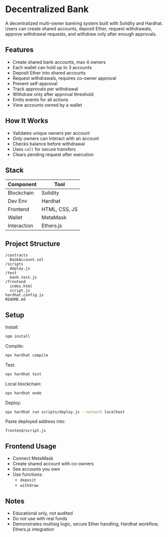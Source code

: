 
# Decentralized Bank

A decentralized multi-owner banking system built with Solidity and Hardhat. Users can create shared accounts, deposit Ether, request withdrawals, approve withdrawal requests, and withdraw only after enough approvals.

## Features

- Create shared bank accounts, max 4 owners
- Each wallet can hold up to 3 accounts
- Deposit Ether into shared accounts
- Request withdrawals, requires co-owner approval
- Prevent self-approval
- Track approvals per withdrawal
- Withdraw only after approval threshold
- Emits events for all actions
- View accounts owned by a wallet

## How It Works

- Validates unique owners per account
- Only owners can interact with an account
- Checks balance before withdrawal
- Uses `call` for secure transfers
- Clears pending request after execution

## Stack

| Component | Tool |
|---------|------|
| Blockchain | Solidity |
| Dev Env | Hardhat |
| Frontend | HTML, CSS, JS |
| Wallet | MetaMask |
| Interaction | Ethers.js |

## Project Structure

```text
/contracts
  BankAccount.sol
/scripts
  deploy.js
/test
  bank.test.js
/frontend
  index.html
  script.js
hardhat.config.js
README.md
```


## Setup

Install:

```bash
npm install
```

Compile:

```bash
npx hardhat compile
```

Test:

```bash
npx hardhat test
```

Local blockchain:

```bash
npx hardhat node
```

Deploy:

```bash
npx hardhat run scripts/deploy.js --network localhost
```

Paste deployed address into:

```text
frontend/script.js
```

## Frontend Usage

- Connect MetaMask
- Create shared account with co-owners
- See accounts you own
- Use functions:
  - `deposit`
  - `withdraw`

## Notes

- Educational only, not audited
- Do not use with real funds
- Demonstrates multisig logic, secure Ether handling, Hardhat workflow, Ethers.js integration
